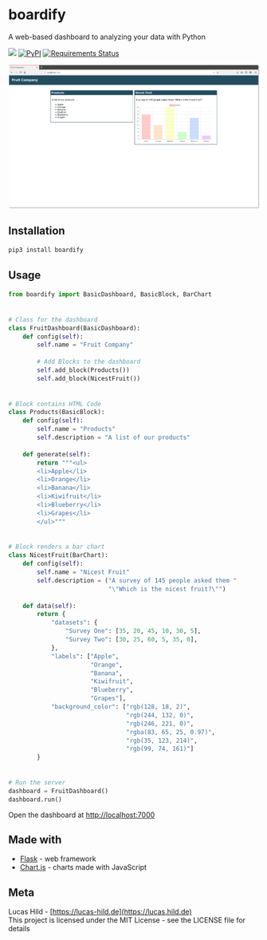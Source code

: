 # boardify

A web-based dashboard to analyzing your data with Python

![](https://img.shields.io/badge/license-MIT-blue.svg?style=flat-square)
[![PyPI](https://img.shields.io/pypi/v/boardify.svg?style=flat-square&colorB=dfb317)](https://pypi.org/project/boardify/)
[![Requirements Status](https://requires.io/github/Lanseuo/boardify/requirements.svg?branch=master)](https://requires.io/github/Lanseuo/boardify/requirements/?branch=master)

![Screenshot](https://raw.githubusercontent.com/Lanseuo/boardify/master/screenshot.png)

## Installation

```bash
pip3 install boardify
```

## Usage

```python
from boardify import BasicDashboard, BasicBlock, BarChart


# Class for the dashboard
class FruitDashboard(BasicDashboard):
    def config(self):
        self.name = "Fruit Company"

        # Add Blocks to the dashboard
        self.add_block(Products())
        self.add_block(NicestFruit())


# Block contains HTML Code
class Products(BasicBlock):
    def config(self):
        self.name = "Products"
        self.description = "A list of our products"

    def generate(self):
        return """<ul>
        <li>Apple</li>
        <li>Orange</li>
        <li>Banana</li>
        <li>Kiwifruit</li>
        <li>Blueberry</li>
        <li>Grapes</li>
        </ul>"""


# Block renders a bar chart
class NicestFruit(BarChart):
    def config(self):
        self.name = "Nicest Fruit"
        self.description = ("A survey of 145 people asked them "
                            "\"Which is the nicest fruit?\"")

    def data(self):
        return {
            "datasets": {
                "Survey One": [35, 20, 45, 10, 30, 5],
                "Survey Two": [30, 25, 60, 5, 35, 0],
            },
            "labels": ["Apple",
                       "Orange",
                       "Banana",
                       "Kiwifruit",
                       "Blueberry",
                       "Grapes"],
            "background_color": ["rgb(128, 18, 2)",
                                 "rgb(244, 132, 0)",
                                 "rgb(246, 221, 0)",
                                 "rgba(83, 65, 25, 0.97)",
                                 "rgb(35, 123, 214)",
                                 "rgb(99, 74, 161)"]
        }


# Run the server
dashboard = FruitDashboard()
dashboard.run()
```

Open the dashboard at [http://localhost:7000](http://localhost:7000)

## Made with

- [Flask](http://flask.pocoo.org) - web framework
- [Chart.js](http://www.chartjs.org/) - charts made with JavaScript

## Meta

Lucas Hild - [https://lucas-hild.de](https://lucas.hild.de)  
This project is licensed under the MIT License - see the LICENSE file for details
